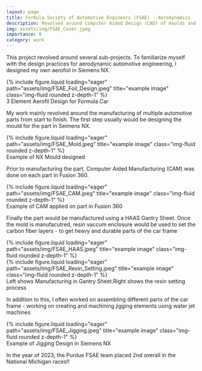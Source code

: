 ```yaml
---
layout: page
title: Formula Society of Automotive Engineers (FSAE) - Aerodynamics
description: Revolved around Computer Aided Design (CAD) of moulds and parts in Siemens NX and Computer Aided Manufacturing (CAM) in Fusion 360 for gantry, water jetting, milling, and laser cutting machines in Fusion 360 to machine molds.
img: assets/img/FSAE_Cover.jpeg
importance: 8
category: work
---
```


This project revolved around several sub-projects. To familiarize myself with the design practices for aerodynamic automotive engineering, I designed my own aerofoil in Siemens NX.

<div class="row">
    <div class="col-sm mt-3 mt-md-0">
        {% include figure.liquid loading="eager" path="assets/img/FSAE_Foil_Design.jpeg" title="example image" class="img-fluid rounded z-depth-1" %}
    </div>
</div>
<div class="caption">
    3 Element Aerofil Design for Formula Car
</div>

My work mainly revolved around the manufacturing of multiple automotive parts from start to finish. The first step usually would be designing the mould for the part in Seimens NX.

<div class="row">
    <div class="col-sm mt-3 mt-md-0">
        {% include figure.liquid loading="eager" path="assets/img/FSAE_Mold.jpeg" title="example image" class="img-fluid rounded z-depth-1" %}
    </div>
</div>
<div class="caption">
    Example of NX Mould designed
</div>

Prior to manufacturing the part, Computer Aided Manufacturing (CAM) was done on each part in Fusion 360.

<div class="row">
    <div class="col-sm mt-3 mt-md-0">
        {% include figure.liquid loading="eager" path="assets/img/FSAE_CAM.jpeg" title="example image" class="img-fluid rounded z-depth-1" %}
    </div>
</div>
<div class="caption">
    Example of CAM applied on part in Fusion 360
</div>

Finally the part would be manufactured using a HAAS Gantry Sheet. Once the mold is manufacutred, resin vaccum enclosure would be used to set the carbon fiber layers -  to get heavy and durable parts of the car frame

<div class="row">
    <div class="col-sm mt-3 mt-md-0">
        {% include figure.liquid loading="eager" path="assets/img/FSAE_HAAS.jpeg" title="example image" class="img-fluid rounded z-depth-1" %}
    </div>
</div>
<div class="row">
    <div class="col-sm mt-3 mt-md-0">
        {% include figure.liquid loading="eager" path="assets/img/FSAE_Resin_Setting.jpeg" title="example image" class="img-fluid rounded z-depth-1" %}
    </div>
</div>
<div class="caption">
    Left shows Manufacturing in Gantry Sheet.Right shows the resin setting process
</div>

In addition to this, I often worked on assembling different parts of the car frame - working on creating and machining jigging elements using water jet machines

<div class="row">
    <div class="col-sm mt-3 mt-md-0">
        {% include figure.liquid loading="eager" path="assets/img/FSAE_Jigging.jpeg" title="example image" class="img-fluid rounded z-depth-1" %}
    </div>
</div>
<div class="caption">
    Example of Jigging Design in Siemens NX
</div>

In the year of 2023, the Purdue FSAE team placed 2nd overall in the National Michigan races!!


